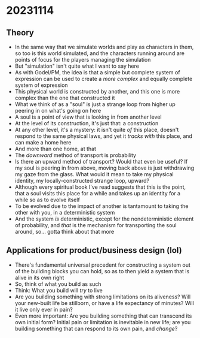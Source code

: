 # 20231114

## Theory

* In the same way that we simulate worlds and play as characters in them, so too is this world simulated, and the characters running around are points of focus for the players managing the simulation
* But "simulation" isn't quite what I want to say here
* As with Godel/PM, the idea is that a simple but complete system of expression can be used to create a _more complex_ and equally complete system of expression
* This physical world is constructed by another, and this one is more complex than the one that constructed it
* What we think of as a "soul" is just a strange loop from higher up peering in on what's going on here
* A soul is a point of view that is looking in from another level
* At the level of its construction, it's just that: a construction
* At any other level, it's a mystery: it isn't quite _of_ this place, doesn't respond to the same physical laws, and yet it _tracks with_ this place, and can make a home here
* And more than one home, at that
* The _downward_ method of transport is probability
* Is there an upward method of transport? Would that even be useful? If my soul is peering in from above, moving back above is just withdrawing my gaze from the glass. What would it mean to take my physical identity, my locally-constructed strange loop, upward?
* Although every spiritual book I've read suggests that this is the point, that a soul visits this place for a while and takes up an identity for a while so as to evolve itself
* To be evolved due to the impact of another is tantamount to taking the other with you, in a deterministic system
* And the system _is_ deterministic, except for the nondeterministic element of probability, and _that_ is the mechanism for transporting the soul around, so... gotta think about that more

## Applications for product/business design (lol)

* There's fundamental universal precedent for constructing a system out of the building blocks you can hold, so as to then yield a system that is alive in its own right
* So, think of what you build as such
* Think: What you build will _try_ to live
* Are you building something with strong limitations on its aliveness? Will your new-built life be stillborn, or have a life expectancy of minutes? Will it live only ever in pain?
* Even more important: Are you building something that can transcend its own initial form? Initial pain or limitation is inevitable in new life; are you building something that can respond to its own pain, and _change_?
